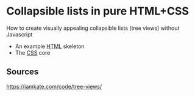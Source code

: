 # Collapsible lists in pure HTML+CSS
How to create visually appealing collapsible lists (tree views) without Javascript

- An example [HTML](./example.html) skeleton 
- The [CSS](./style.css) core


## Sources
https://iamkate.com/code/tree-views/

